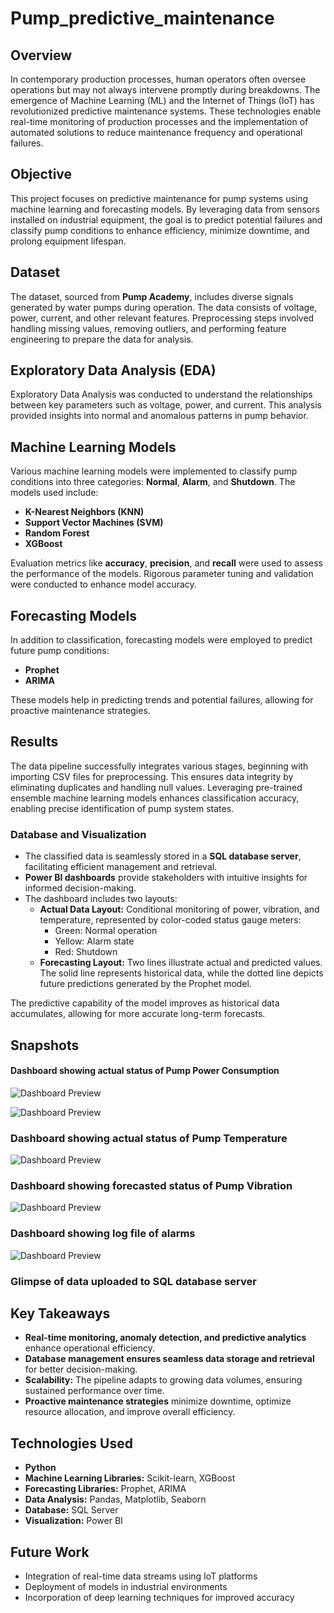 # Pump_predictive_maintenance

## Overview
In contemporary production processes, human operators often oversee operations but may not always intervene promptly during breakdowns. The emergence of Machine Learning (ML) and the Internet of Things (IoT) has revolutionized predictive maintenance systems. These technologies enable real-time monitoring of production processes and the implementation of automated solutions to reduce maintenance frequency and operational failures.

## Objective
This project focuses on predictive maintenance for pump systems using machine learning and forecasting models. By leveraging data from sensors installed on industrial equipment, the goal is to predict potential failures and classify pump conditions to enhance efficiency, minimize downtime, and prolong equipment lifespan.

## Dataset
The dataset, sourced from **Pump Academy**, includes diverse signals generated by water pumps during operation. The data consists of voltage, power, current, and other relevant features. Preprocessing steps involved handling missing values, removing outliers, and performing feature engineering to prepare the data for analysis.

## Exploratory Data Analysis (EDA)
Exploratory Data Analysis was conducted to understand the relationships between key parameters such as voltage, power, and current. This analysis provided insights into normal and anomalous patterns in pump behavior.

## Machine Learning Models
Various machine learning models were implemented to classify pump conditions into three categories: **Normal**, **Alarm**, and **Shutdown**. The models used include:

- **K-Nearest Neighbors (KNN)**
- **Support Vector Machines (SVM)**
- **Random Forest**
- **XGBoost**

Evaluation metrics like **accuracy**, **precision**, and **recall** were used to assess the performance of the models. Rigorous parameter tuning and validation were conducted to enhance model accuracy.

## Forecasting Models
In addition to classification, forecasting models were employed to predict future pump conditions:

- **Prophet**
- **ARIMA**

These models help in predicting trends and potential failures, allowing for proactive maintenance strategies.

## Results
The data pipeline successfully integrates various stages, beginning with importing CSV files for preprocessing. This ensures data integrity by eliminating duplicates and handling null values. Leveraging pre-trained ensemble machine learning models enhances classification accuracy, enabling precise identification of pump system states. 

### Database and Visualization
- The classified data is seamlessly stored in a **SQL database server**, facilitating efficient management and retrieval.
- **Power BI dashboards** provide stakeholders with intuitive insights for informed decision-making.
- The dashboard includes two layouts:
  - **Actual Data Layout:** Conditional monitoring of power, vibration, and temperature, represented by color-coded status gauge meters:
    - Green: Normal operation
    - Yellow: Alarm state
    - Red: Shutdown
  - **Forecasting Layout:** Two lines illustrate actual and predicted values. The solid line represents historical data, while the dotted line depicts future predictions generated by the Prophet model.

The predictive capability of the model improves as historical data accumulates, allowing for more accurate long-term forecasts.

## Snapshots
#### Dashboard showing actual status of Pump Power Consumption
![Dashboard Preview](Images/image1.png)

![Dashboard Preview](Images/image2.png)
### Dashboard showing actual status of Pump Temperature
![Dashboard Preview](Images/image3.png)
### Dashboard showing forecasted status of Pump Vibration
![Dashboard Preview](Images/image4.png)
### Dashboard showing log file of alarms
![Dashboard Preview](Images/image5.png)
### Glimpse of data uploaded to SQL database server


## Key Takeaways
- **Real-time monitoring, anomaly detection, and predictive analytics** enhance operational efficiency.
- **Database management ensures seamless data storage and retrieval** for better decision-making.
- **Scalability:** The pipeline adapts to growing data volumes, ensuring sustained performance over time.
- **Proactive maintenance strategies** minimize downtime, optimize resource allocation, and improve overall efficiency.

## Technologies Used
- **Python**
- **Machine Learning Libraries:** Scikit-learn, XGBoost
- **Forecasting Libraries:** Prophet, ARIMA
- **Data Analysis:** Pandas, Matplotlib, Seaborn
- **Database:** SQL Server
- **Visualization:** Power BI

## Future Work
- Integration of real-time data streams using IoT platforms
- Deployment of models in industrial environments
- Incorporation of deep learning techniques for improved accuracy

